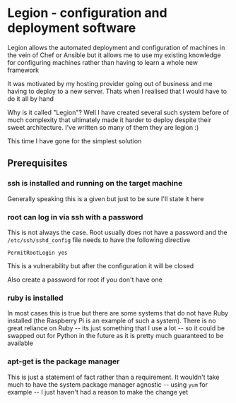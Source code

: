 # Legion - configuration and deployment software

Legion allows the automated deployment and configuration of machines in the vein of
Chef or Ansible but it allows me to use my existing knowledge for configuring machines
rather than having to learn a whole new framework

It was motivated by my hosting provider going out of business and me having to deploy
to a new server. Thats when I realised that I would have to do it all by hand

Why is it called "Legion"? Well I have created several such system before of much
complexity that ultimately made it harder to deploy despite their sweet architecture. 
I've written so many of them they are legion :)

This time I have gone for the simplest solution

## Prerequisites

### ssh is installed and running on the target machine

Generally speaking this is a given but just to be sure I'll state it here

### root can log in via ssh with a password

This is not always the case. Root usually does not have a password and the `/etc/ssh/sshd_config`
file needs to have the following directive

    PermitRootLogin yes

This is a vulnerability but after the configuration it will be closed

Also create a password for root if you don't have one

### ruby is installed

In most cases this is true but there are some systems that do not have Ruby installed
(the Raspberry Pi is an example of such a system). There is no great reliance on Ruby
-- its just something that I use a lot -- so it could be swapped out for Python in the 
future as it is pretty much guaranteed to be available

### apt-get is the package manager

This is just a statement of fact rather than a requirement. It wouldn't take much to
have the system package manager agnostic -- using `yum` for example -- I just haven't
had a reason to make the change yet
